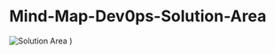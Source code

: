 # Mind-Map-Dev0ps-Solution-Area
![Solution Area](https://user-images.githubusercontent.com/57716692/159162579-8a2fbceb-5f1c-43fd-a570-8abefa0f1d2f.png)
)
